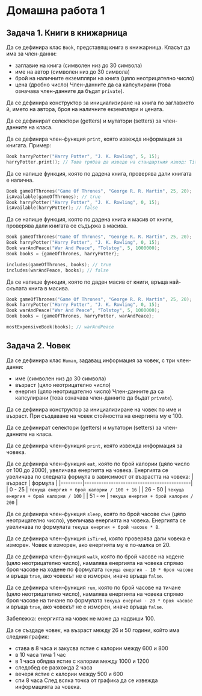# Домашна работа 1

## Задача 1. Книги в книжарница
Да се дефинира клас `Book`, представящ книга в книжарница.
Класът да има за член-данни:
- заглавие на книга (символен низ до 30 символа)
- име на автор (символен низ до 30 символа)
- брой на наличните екземпляри на книга (цяло неотрицателно число)
- цена (дробно число)
Член-данните да са капсулирани (това означава член-данните да бъдат `private`).

Да се дефинира конструктор за инициализиране на книга по заглавието й,
името на автора, броя на наличните екземпляри и цената.

Да се дефинират селектори (getters) и мутатори (setters) за член-данните на
класа.

Да се дефинира член-функция `print`, която извежда информация за книгата.
Пример:
```cpp
Book harryPotter("Harry Potter", "J. K. Rowling", 5, 15);
harryPotter.print(); // Това трябва да изведе на стандартния изход: Title: Harry Potter, Author: J. K. Rowling, Items in stock: 5, Price: 15
```

Да се напише функция, която по дадена книга, проверява дали книгата е налична.
```cpp
Book gameOfThrones("Game Of Thrones", "George R. R. Martin", 25, 20);
isAvailable(gameOfThrones); // true
Book harryPotter("Harry Potter", "J. K. Rowling", 0, 15);
isAvailable(harryPotter); // false
```

Да се напише функция, която по дадена книга и масив от книги,
проверява дали книгата се съдържа в масива.
```cpp
Book gameOfThrones("Game Of Thrones", "George R. R. Martin", 25, 20);
Book harryPotter("Harry Potter", "J. K. Rowling", 0, 15);
Book warAndPeace("War And Peace", "Tolstoy", 5, 1000000);
Book books = {gameOfThrones, harryPotter};

includes(gameOfThrones, books); // true
includes(warAndPeace, books); // false
```

Да се напише функция, която по даден масив от книги, връща най-скъпата
книга в масива.
```cpp
Book gameOfThrones("Game Of Thrones", "George R. R. Martin", 25, 20);
Book harryPotter("Harry Potter", "J. K. Rowling", 0, 15);
Book warAndPeace("War And Peace", "Tolstoy", 5, 1000000);
Book books = {gameOfThrones, harryPotter, warAndPeace};

mostExpensiveBook(books); // warAndPeace
```

## Задача 2. Човек
Да се дефинира клас `Human`, задаващ информация за човек, с три член-данни:
- име (символен низ до 30 символа)
- възраст (цяло неотрицателно число)
- енергия (цяло неотрицателно число)
Член-данните да са капсулирани (това означава член-данните да бъдат `private`).

Да се дефинира конструктор за инициализиране на човек по име и възраст.
При създаване на човек стойността на енергията му е 100.

Да се дефинират селектори (getters) и мутатори (setters) за член-данните на
класа.

Да се дефинира член-функция `print`, която извежда информация за човека.

Да се дефинира член-функция `eat`, която по брой калории
(цяло число от 100 до 2000), увеличава енергията на човека.
Eнергията се увеличава по следната формула в зависимост от възрастта на човека:
| възраст | формула                                    |
|---------|--------------------------------------------|
| 0 - 25  | `текуща енергия + брой калории / 100 + 16` |
| 26 - 50 | `текуща енергия + брой калории / 100`      |
| 51 - ∞  | `текуща енергия + брой калории / 200`      |

Да се дефинира член-функция `sleep`, която по брой часове сън
(цяло неотрицателно число), увеличава енергията на човека.
Eнергията се увеличава по формулата `текуща енергия + брой часове * 8`.

Да се дефинира член-функция `isTired`, която проверява дали човека е изморен.
Човек е изморен, ако енергията му е по-малка от 20.

Да се дефинира член-функция `walk`, която по брой часове на ходене
(цяло неотрицателно число), намалява енергията на човека спрямо броя часове на
ходене по формулата `текуща енергия - 10 * броя часове` и връща `true`,
ако човекът не е изморен, иначе връща `false`.

Да се дефинира член-функция `run`, която по брой часове на тичане
(цяло неотрицателно число), намалява енергията на човека спрямо броя часове на
тичане по формулата `текуща енергия - 20 * броя часове` и връща `true`,
ако човекът не е изморен, иначе връща `false`.

Забележка: енергията на човек не може да надвиши 100.

Да се създаде човек, на възраст между 26 и 50 години, който има следния график:
- става в 8 часа и закусва ястие с калории между 600 и 800
- в 10 часа тича 1 час
- в 1 часа обядва ястие с калории между 1000 и 1200
- следобед се разхожда 2 часа
- вечеря ястие с калории между 500 и 600
- спи 8 часа
След всяка точка от графика да се извежда информацията за човека.
